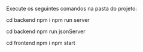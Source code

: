 Execute os seguintes comandos na pasta do projeto:

cd backend
npm i
npm run server

cd backend
npm run jsonServer

cd frontend
npm i
npm start
